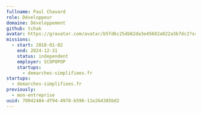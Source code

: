 ```yaml
---
fullname: Paul Chavard
role: Développeur
domaine: Développement
github: tchak
avatar: https://gravatar.com/avatar/b5fd6c25db82da3e45682a022a3b7dc2?s=512
missions:
  - start: 2018-01-02
    end: 2024-12-31
    status: independent
    employer: SCOPOPOP
    startups:
      - demarches-simplifiees.fr
startups:
  - demarches-simplifiees.fr
previously:
  - mon-entreprise
uuid: 70942484-df94-4978-b596-11e264385bd2
---
```

